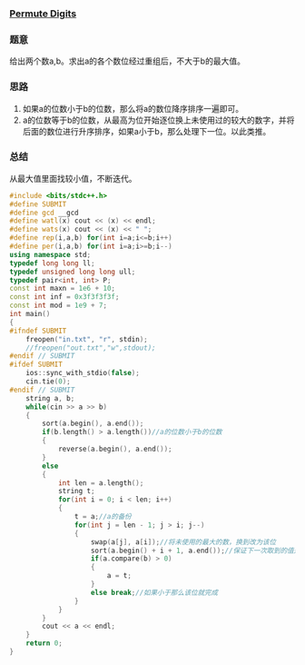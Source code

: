 ### [Permute Digits ](http://codeforces.com/contest/915/problem/C)

### 题意

给出两个数a,b。求出a的各个数位经过重组后，不大于b的最大值。

### 思路

1. 如果a的位数小于b的位数，那么将a的数位降序排序一遍即可。
2. a的位数等于b的位数，从最高为位开始逐位换上未使用过的较大的数字，并将后面的数位进行升序排序，如果a小于b，那么处理下一位。以此类推。

### 总结

从最大值里面找较小值，不断迭代。

```cpp
#include <bits/stdc++.h>
#define SUBMIT
#define gcd __gcd
#define watl(x) cout << (x) << endl;
#define wats(x) cout << (x) << " ";
#define rep(i,a,b) for(int i=a;i<=b;i++)
#define per(i,a,b) for(int i=a;i>=b;i--)
using namespace std;
typedef long long ll;
typedef unsigned long long ull;
typedef pair<int, int> P;
const int maxn = 1e6 + 10;
const int inf = 0x3f3f3f3f;
const int mod = 1e9 + 7;
int main()
{
#ifndef SUBMIT
    freopen("in.txt", "r", stdin);
    //freopen("out.txt","w",stdout);
#endif // SUBMIT
#ifdef SUBMIT
    ios::sync_with_stdio(false);
    cin.tie(0);
#endif // SUBMIT
    string a, b;
    while(cin >> a >> b)
    {
        sort(a.begin(), a.end());
        if(b.length() > a.length())//a的位数小于b的位数
        {
            reverse(a.begin(), a.end());
        }
        else
        {
            int len = a.length();
            string t;
            for(int i = 0; i < len; i++)
            {
                t = a;//a的备份
                for(int j = len - 1; j > i; j--)
                {
                    swap(a[j], a[i]);//将未使用的最大的数，换到改为该位
                    sort(a.begin() + i + 1, a.end());//保证下一次取到的值是最大的
                    if(a.compare(b) > 0)
                    {
                        a = t;
                    }
                    else break;//如果小于那么该位就完成
                }
            }
        }
        cout << a << endl;
    }
    return 0;
}

```

